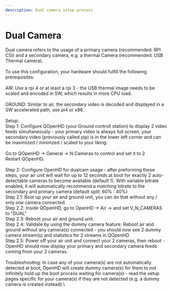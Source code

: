 ```yaml
---
description: Dual camera setup process
---
```


# Dual Camera

Dual camera refers to the usage of a primary camera (recommended: RPI CSI) and a secondary camera, e.g. a thermal Camera (recommended: USB Thermal camera).\
\
To use this configuration, your hardware should fulfill the following prerequisites:\
\
AIR: Use a rpi 4 or at least a rpi 3 - the USB thermal image needs to be scaled and encoded in SW, which results in more CPU load.\
\
GROUND: Similar to air, the secondary video is decoded and displayed in a SW accelerated path, use pi4 or x86.\
\
Setup:\
Step 1: Configure QOpenHD (your Ground controll station) to display 2 video feeds simultaneously - your primary video is always full screen, your secondary video (previously called pip) is in the lower left corner and can be maximized / minimzed / scaled to your liking:\
\
Go to QOpenHD -> General -> N Cameras to control and set it to 2\
Restart QOpenHD.\
\
Step 2: Configure OpenHD for dualcam usage - after preforming these steps, your air unit will wait for up to 12 seconds at boot for exactly 2 auto-detectable cameras to become available (default 1). With variable bitrate enabled, it will automatically recommend a matching bitrate to the secondary and primary camera (default split: 60% : 40%)\
Step 2.1: Boot up your air and ground unit, you can do that without any / only one camera connected.\
Step 2.2: Inside QOpenHD, go to OpenHD -> Air -> and set V\_N\_CAMERAS to "DUAL"\
Step 2.3: Reboot your air and ground unit.\
Step 2.4: Validate by using the dummy camera feature: Reboot air and ground without any camera(s) connected - you should now see 2 dummy camera stream(s) and statistics for 2 streams in QOpenHD\
Step 2.5: Power off your air unit and connect your 2 cameras, then reboot - OpenHD should now display your primary and secondary camera feeds coming from your 2 cameras.\
\
Troubleshooting: In case any of your camera(s) are not automatically detected at boot, OpenHD will create dummy camera(s) for them to not infinitely hold up the boot process waiting for camera(s) - read the setup pages specific for your camera(s) if they are not detected (e.g. a dummy camera is created instead).\

